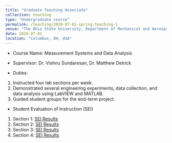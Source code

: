 ```yaml
---
title: "Graduate Teaching Associate"
collection: teaching
type: "Undergraduate course"
permalink: /teaching/2020-07-01-spring-teaching-1
venue: "The Ohio State University, Department of Mechanical and Aerospace Engineering"
date: 2020-07-01
location: "Columbus, OH, USA"
---
```


* Course Name: Measurement Systems and Data Analysis

* Supervisor: Dr. Vishnu Sundaresan, Dr. Matthew Detrick

* Duties: 
 1. Instructed four lab sections per week.
 2. Demonstrated several engineering experiments, data collection, and data analysis using LabVIEW and MATLAB.
 3. Guided student groups for the end-term project.
 
 * Student Evaluation of Instruction (SEI)
  1. Section 1: [SEI Results](/files/SEI3.pdf)
  2. Section 2: [SEI Results](/files/SEI2.pdf)
  3. Section 3: [SEI Results](/files/SEI1.pdf)
  4. Section 4: [SEI Results](/files/SEI4.pdf)
